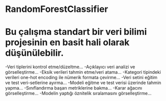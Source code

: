 # RandomForestClassifier


# Bu çalışma standart bir veri bilimi projesinin en basit hali olarak düşünülebilir.

-Veri tiplerini kontrol etme/düzeltme...
-Açıklayıcı veri analizi ve görselleştirme...
-Eksik verileri tahmin etme/veri atama...
-Kategori tipindeki verileri one-hot encoding ile nümerik formata çevirme...
-Veri setini eğitim ve test veri-setlerine ayırma...
-Modeli eğitme ve test verisi üzerinde tahmin yapma...
-Sınıflandırma başarı metriklerine bakma...
-Karar ağacını görselleştirme...
-Modelin yaptığı öznitelik sıralamasını görselleştirme...
